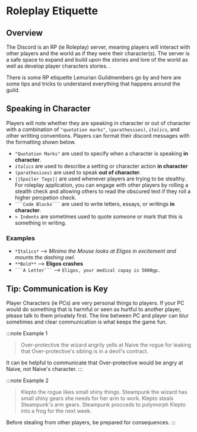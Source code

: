 # Roleplay Etiquette

## Overview

The Discord is an RP (ie Roleplay) server, meaning players will interact with other players and the world as if they were their character(s). 
The server is a safe space to expand and build upon the stories and lore of the world as well as develop player characters stories. .

There is some RP etiquette Lemurian Guildmembers go by and here are some tips and tricks to understand everything that happens around the guild. 

## Speaking in Character

Players will note whether they are speaking in character or out of character with a combination of `"quotation marks"`, `(parathesises)`, *`italics`*, and other writting conventions. Players can format their discord messages with the formatting shown below.

- `"Quotation Marks"` are used to specify when a character is speaking **in character**.
- *`italics`* are used to describe a setting or character action **in character**
- `(parathesises)` are used to speak **out of character**.
- `||Spoiler Tags||` are used whenever players are trying to be stealthy. For roleplay application, you can engage with other players by rolling a stealth check and allowing others to read the obscured text if they roll a higher percpetion check.   
- ` ```Code Blocks``` ` are used to write letters, essays, or writings **in character**. 
- `> Indents` are sometimes used to quote someone or mark that this is something in writing.


### Examples

- `*Italics*` --> *Minimo the Mouse looks at Eligos in excitement and mounts the dashing owl.*
- `**Bold**` --> **Eligos crashes**
- ` ```A Letter``` ` --> ```Eligos, your medical copay is 5000gp.```


## Tip: Communication is Key

Player Characters (ie PCs) are very personal things to players. If your PC would do something that is harmful or seen as hurtful to another player, please talk to them privately first. The line between PC and player can blur sometimes and clear communication is what keeps the game fun.

:::note Example 1
> Over-protective the wizard angrily yells at Naive the rogue for leaking that Over-protective's sibling is in a devil's contract. 

It can be helpful to communicate that Over-protective would be angry at Naive, not Naive's character.
:::

:::note Example 2
> Klepto the rogue likes small shiny things. Steampunk the wizard has small shiny gears she needs for her arm to work. Klepto steals Steampunk's arm gears. Steampunk procceds to polymorph Klepto into a frog for the next week.

Before stealing from other players, be prepared for consequences. 
:::

